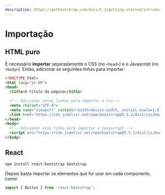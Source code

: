 ```yaml
---
description: https://getbootstrap.com/docs/5.3/getting-started/introduction/
---
```


# Importação

## HTML puro

É necessário **importar** separadamente o CSS (no `<head>`) e o Javascript (no `<body>`). Então, adicionar as seguintes linhas para importar:

```html
<!DOCTYPE html>
<html lang="pt-BR">
<head>
  <title>O título da página</title>
  
  <!-- Adicionar essas linhas para importar o css-->
  <meta charset="UTF-8">
  <meta name="viewport" content="width=device-width, initial-scale=1.0">
  <link href="https://cdn.jsdelivr.net/npm/bootstrap@5.3.2/dist/css/bootstrap.min.css" rel="stylesheet" integrity="sha384-T3c6CoIi6uLrA9TneNEoa7RxnatzjcDSCmG1MXxSR1GAsXEV/Dwwykc2MPK8M2HN" crossorigin="anonymous">
</head>
<body>
  <!-- Adicionar essa linha para importar o javascript -->
  <script src="https://cdn.jsdelivr.net/npm/bootstrap@5.3.3/dist/js/bootstrap.bundle.min.js" integrity="sha384-YvpcrYf0tY3lHB60NNkmXc5s9fDVZLESaAA55NDzOxhy9GkcIdslK1eN7N6jIeHz" crossorigin="anonymous"></script>
</body>
```

## React

```bash
npm install react-bootstrap bootstrap
```

Depois basta importar os elementos que for usar em cada componente, como:

```jsx
import { Button } from 'react-bootstrap';
```
